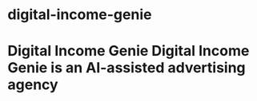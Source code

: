 # digital-income-genie
# Digital Income Genie  **Digital Income Genie** is an AI-assisted advertising agency 
